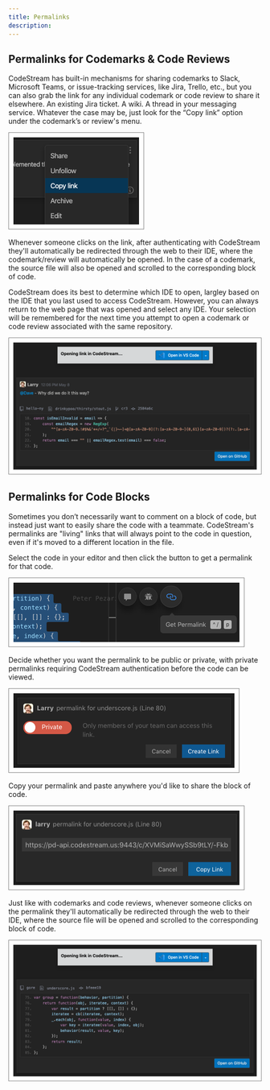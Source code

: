 ```yaml
---
title: Permalinks
description: 
---
```


## Permalinks for Codemarks & Code Reviews

CodeStream has built-in mechanisms for sharing codemarks to Slack, Microsoft
Teams, or issue-tracking services, like Jira, Trello, etc., but you can also
grab the link for any individual codemark or code review to share it elsewhere.
An existing Jira ticket. A wiki. A thread in your messaging service. Whatever
the case may be, just look for the “Copy link” option under the codemark’s or
review's menu.

![Copy Link](../assets/images/CodemarkMenu-CopyLink.png)

Whenever someone clicks on the link, after authenticating with CodeStream
they'll automatically be redirected through the web to their IDE, where the
codemark/review will automatically be opened. In the case of a codemark, the
source file will also be opened and scrolled to the corresponding block of code.

CodeStream does its best to determine which IDE to open, largley based on the
IDE that you last used to access CodeStream. However, you can always return to
the web page that was opened and select any IDE. Your selection will be
remembered for the next time you attempt to open a codemark or code review
associated with the same repository.

![Permalink Page](../assets/images/OpenInIDE.png)

## Permalinks for Code Blocks

Sometimes you don’t necessarily want to comment on a block of code, but instead
just want to easily share the code with a teammate. CodeStream's permalinks are
"living" links that will always point to the code in question, even if it's
moved to a different location in the file.

Select the code in your editor and then click the button to get a permalink for
that code.

![Get Permalink](../assets/images/GetPermalink.png)

Decide whether you want the permalink to be public or private, with private
permalinks requiring CodeStream authentication before the code can be viewed.

![New Permalink](../assets/images/NewPermalink2.png)

Copy your permalink and paste anywhere you'd like to share the block of code.

![Copy Permalink](../assets/images/CopyPermalink.png)

Just like with codemarks and code reviews, whenever someone clicks on the
permalink they'll automatically be redirected through the web to their IDE,
where the source file will be opened and scrolled to the corresponding block of
code.

![Permalink Page](../assets/images/PermalinkPage4.png)